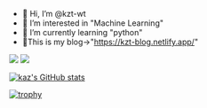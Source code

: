 - 👋 Hi, I’m @kzt-wt
- 👀 I’m interested in "Machine Learning"
- 🌱 I’m currently learning "python"
- :memo:This is my blog→"https://kzt-blog.netlify.app/"

[<img src="https://img.shields.io/badge/-Github-181717.svg?logo=github&style=popout">](https://github.com/kzt-wt)
[<img src="https://img.shields.io/badge/-Kaggle-FFFFFF.svg?logo=kaggle&style=popout">](https://www.kaggle.com/kztwt10)

[![kaz's GitHub stats](https://github-readme-stats.vercel.app/api?username=kzt-wt&show_icons=true&theme=blue-green)](https://github.com/anuraghazra/github-readme-stats)

<!---
[![Top Langs](https://github-readme-stats.vercel.app/api/top-langs/?username=kzt-wt&show_icons=true&theme=blue-green)](https://github.com/anuraghazra/github-readme-stats)
--->

[![trophy](https://github-profile-trophy.vercel.app/?username=kzt-wt&theme=darkhub)](https://github.com/ryo-ma/github-profile-trophy)


<!---
kzt-wt/kzt-wt is a ✨ special ✨ repository because its `README.md` (this file) appears on your GitHub profile.
You can click the Preview link to take a look at your changes.
--->
